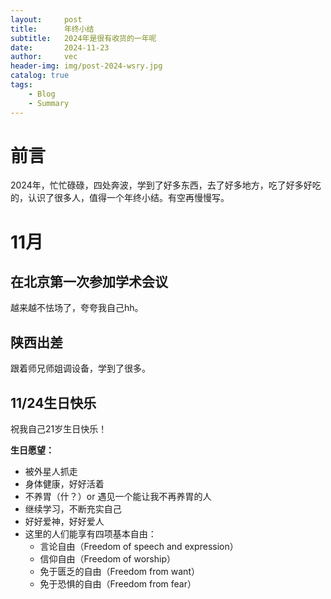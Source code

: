 ```yaml
---
layout:     post
title:      年终小结
subtitle:   2024年是很有收货的一年呢
date:       2024-11-23
author:     vec
header-img: img/post-2024-wsry.jpg
catalog: true
tags:
    - Blog
    - Summary
---
```


# 前言
2024年，忙忙碌碌，四处奔波，学到了好多东西，去了好多地方，吃了好多好吃的，认识了很多人，值得一个年终小结。有空再慢慢写。

# 11月
## 在北京第一次参加学术会议
越来越不怯场了，夸夸我自己hh。

## 陕西出差
跟着师兄师姐调设备，学到了很多。

## 11/24生日快乐
祝我自己21岁生日快乐！

**生日愿望：**
- 被外星人抓走
- 身体健康，好好活着
- 不养胃（什？）or 遇见一个能让我不再养胃的人
- 继续学习，不断充实自己
- 好好爱神，好好爱人
- 这里的人们能享有四项基本自由：
    - 言论自由（Freedom of speech and expression）
    - 信仰自由（Freedom of worship）
    - 免于匮乏的自由（Freedom from want）
    - 免于恐惧的自由（Freedom from fear）

